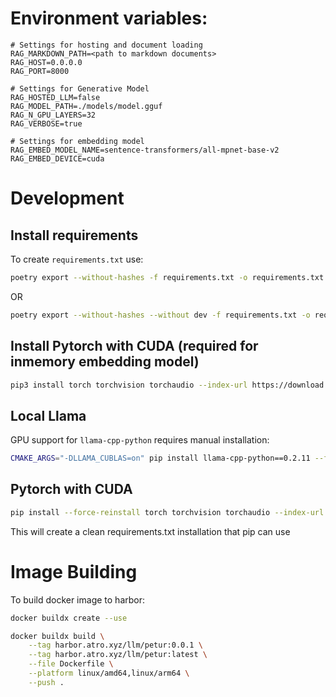 # Environment variables:
```env
# Settings for hosting and document loading
RAG_MARKDOWN_PATH=<path to markdown documents>
RAG_HOST=0.0.0.0
RAG_PORT=8000

# Settings for Generative Model
RAG_HOSTED_LLM=false
RAG_MODEL_PATH=./models/model.gguf
RAG_N_GPU_LAYERS=32
RAG_VERBOSE=true

# Settings for embedding model
RAG_EMBED_MODEL_NAME=sentence-transformers/all-mpnet-base-v2
RAG_EMBED_DEVICE=cuda
```

# Development

## Install requirements

To create `requirements.txt` use:
```sh
poetry export --without-hashes -f requirements.txt -o requirements.txt
```
OR
```sh
poetry export --without-hashes --without dev -f requirements.txt -o requirements.txt
```

## Install Pytorch with CUDA (required for inmemory embedding model)
```sh
pip3 install torch torchvision torchaudio --index-url https://download.pytorch.org/whl/cu121
```

## Local Llama
GPU support for `llama-cpp-python` requires manual installation:
```sh
CMAKE_ARGS="-DLLAMA_CUBLAS=on" pip install llama-cpp-python==0.2.11 --force-reinstall --no-cache-dir
```

## Pytorch with CUDA
```sh
pip install --force-reinstall torch torchvision torchaudio --index-url https://download.pytorch.org/whl/cu121        
```

This will create a clean requirements.txt installation that pip can use

# Image Building
To build docker image to harbor:
```sh
docker buildx create --use
```
```sh
docker buildx build \
    --tag harbor.atro.xyz/llm/petur:0.0.1 \
    --tag harbor.atro.xyz/llm/petur:latest \
    --file Dockerfile \
    --platform linux/amd64,linux/arm64 \
    --push .
```
